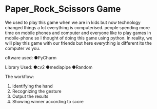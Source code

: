 # Paper_Rock_Scissors Game
 We used to play this game when we are in kids but now technology changed things a lot everything is computerised. people spending more time on mobile phones and computer and everyone like to play games in mobile-phone so I thought of doing this game using python. In reality, we will play this game with our friends but here everything is different its the computer vs you.

oftware used:
●PyCharm

Library Used:
●cv2
●mediapipe
●Random


The workflow:
1) Identifying the hand
2) Recognizing the gesture
3) Output the results
4) Showing winner according to score
